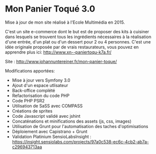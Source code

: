 Mon Panier Toqué 3.0
========================

Mise à jour de mon site réalisé à l'Ecole Multimédia en 2015.

C'est un site e-commerce dont le but est de proposer des kits à cuisiner dans lesquels se trouvent tous les ingrédients nécessaires à la réalisation d'une entrée, d'un plat ou d'un dessert pour 2 ou 4 personnes. C'est une idée originale proposée par de vrais restaurateurs, vous pouvez en apprendre plus ici: http://www.xn--paniertoqu-k7a.fr/

Site : http://www.johannuntereiner.fr/mon-panier-toque/

Modifications apportées:

- Mise à jour vers Symfony 3.0
- Ajout d'un espace utlisateur
- Back-office complété
- Refactorisation du code PHP
- Code PHP PSR2
- Utilisation de SaSS avec COMPASS
- Créations de sprites
- Code Javascript validé avec jshint
- Concaténations et minifications des assets (js, css, images)
- Utilisation de Grunt pour l'automatisation des taches d'optimisations
- Déploiement avec Capistrano + Grunt
- Validation Platinium SensioLabsInsight : https://insight.sensiolabs.com/projects/97a0c538-ec6c-4cb2-ab7a-c296943713aa
